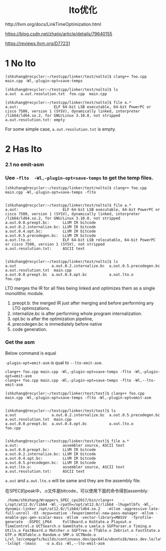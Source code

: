 <h1 align="center">lto优化</h1>
http://llvm.org/docs/LinkTimeOptimization.html

https://blog.csdn.net/zhajio/article/details/79640155

https://reviews.llvm.org/D77231

# 1 No lto

```shell
[shkzhang@recycler:~/testcpp/linker/test/nolto]$ clang++ foo.cpp main.cpp -Wl,-plugin-opt=save-temps

[shkzhang@recycler:~/testcpp/linker/test/nolto]$ ls
a.out  a.out.resolution.txt  foo.cpp  main.cpp

[shkzhang@recycler:~/testcpp/linker/test/nolto]$ file a.*
a.out:                ELF 64-bit LSB executable, 64-bit PowerPC or cisco 7500, version 1 (SYSV), dynamically linked, interpreter /lib64/ld64.so.2, for GNU/Linux 3.10.0, not stripped
a.out.resolution.txt: empty
```

For some simple case, `a.out.resolution.txt` is empty.



# 2 Has lto

### 2.1 no emit-asm

### Uee `-flto  -Wl,-plugin-opt=save-temps` to get the temp files.

```shell
[shkzhang@recycler:~/testcpp/linker/test/nolto]$ clang++ foo.cpp main.cpp -Wl,-plugin-opt=save-temps -flto


[shkzhang@recycler:~/testcpp/linker/test/nolto]$ file a.*
a.out:                    ELF 64-bit LSB executable, 64-bit PowerPC or cisco 7500, version 1 (SYSV), dynamically linked, interpreter /lib64/ld64.so.2, for GNU/Linux 3.10.0, not stripped
a.out.0.0.preopt.bc:      LLVM IR bitcode
a.out.0.2.internalize.bc: LLVM IR bitcode
a.out.0.4.opt.bc:         LLVM IR bitcode
a.out.0.5.precodegen.bc:  LLVM IR bitcode
a.out.lto.o:              ELF 64-bit LSB relocatable, 64-bit PowerPC or cisco 7500, version 1 (SYSV), not stripped
a.out.resolution.txt:     ASCII text


[shkzhang@recycler:~/testcpp/linker/test/nolto]$ ls
a.out                a.out.0.2.internalize.bc  a.out.0.5.precodegen.bc  a.out.resolution.txt  main.cpp
a.out.0.0.preopt.bc  a.out.0.4.opt.bc          a.out.lto.o              foo.cpp
```



LTO merges the IR for all files being linked and optimizes them as a 
single monolithic module. 

1. preopt.b: the merged IR just after merging and before performing any LTO optimizations.
2.  internalize.bc is after performing whole program internalization. 
3. opt.bc is after the optimization pipeline,
4. precodegen.bc is immediately before native 
5. code generation.



### Get the asm

Below command is equal

`-plugin-opt=emit-asm` is qual to `--lto-emit-asm`.

```shell
clang++ foo.cpp main.cpp -Wl,-plugin-opt=save-temps -flto -Wl,-plugin-opt=emit-asm
clang++ foo.cpp main.cpp -Wl,-plugin-opt=save-temps -flto -Wl,--lto-emit-asm
```



```shell
[shkzhang@recycler:~/testcpp/linker/test/test]$ clang++ foo.cpp main.cpp -Wl,-plugin-opt=save-temps -flto -Wl,-plugin-opt=emit-asm


[shkzhang@recycler:~/testcpp/linker/test/test]$ ls
a.out                a.out.0.2.internalize.bc  a.out.0.5.precodegen.bc  a.out.resolution.txt  main.cpp
a.out.0.0.preopt.bc  a.out.0.4.opt.bc          a.out.lto.o              foo.cpp


[shkzhang@recycler:~/testcpp/linker/test/test]$ file a.*
a.out:                    assembler source, ASCII text
a.out.0.0.preopt.bc:      LLVM IR bitcode
a.out.0.2.internalize.bc: LLVM IR bitcode
a.out.0.4.opt.bc:         LLVM IR bitcode
a.out.0.5.precodegen.bc:  LLVM IR bitcode
a.out.lto.o:              assembler source, ASCII text
a.out.resolution.txt:     ASCII text
```

`a.out` and `a.out.lto.o` will be same and they are the assembly file.





在SPEC的peak中，.o文件是bitcode，可以使用下面的命令得到assembly:

```shell
 /home/shkzhang/Wrappers_SPEC_cpu2017/bin/clang++    -L/opt/at12.0//lib64 -Wl,-rpath=/opt/at12.0//lib64 -lhugetlbfs -Wl,-dynamic-linker /opt/at12.0//lib64/ld64.so.2   -mllvm -aggressive-late-full-unroll -O3 -mcpu=native -fexperimental-new-pass-manager -mllvm -enable-ppc-gen-scalar-mass -mllvm -vector-library=MASSV  -fprofile-generate  -DSPEC_LP64     FullBoard.o KoState.o Playout.o TimeControl.o UCTSearch.o GameState.o Leela.o SGFParser.o Timing.o Utils.o FastBoard.o Matcher.o SGFTree.o TTable.o Zobrist.o FastState.o GTP.o MCOTable.o Random.o SMP.o UCTNode.o                  -L/xl_le/compgpfs/builds/continuous.dev/ppc64le/ubuntu16/mass.dev.le/latest/leppc/ -lxlopt -lmass    -o a.dis -Wl,--lto-emit-asm
```

